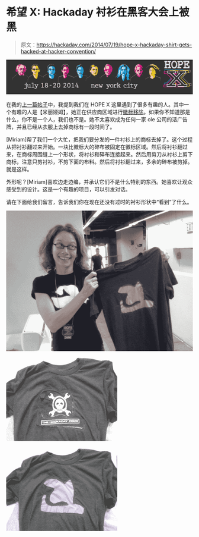 # 希望 X: Hackaday 衬衫在黑客大会上被黑

> 原文：<https://hackaday.com/2014/07/19/hope-x-hackaday-shirt-gets-hacked-at-hacker-convention/>

![hopex_web_topbar_b](img/2dcdf44627831e267164a48c419faed8.png)

在我的[上一篇帖子](http://hackaday.com/2014/07/18/hope-x-lock-picking-and-lock-sport/)中，我提到我们在 HOPE X 这里遇到了很多有趣的人。其中一个有趣的人是【米丽娅姆】，她正在供应商区域进行[徽标移除](http://logoremovalservice.com/)。如果你不知道那是什么，你不是一个人，我们也不是。她不太喜欢成为任何一家 ole 公司的活广告牌，并且已经从衣服上去掉商标有一段时间了。

[Miriam]帮了我们一个大忙，把我们要分发的一件衬衫上的商标去掉了。这个过程从把衬衫翻过来开始。一块比徽标大的碎布被固定在徽标区域。然后将衬衫翻过来，在商标周围缝上一个形状，将衬衫和碎布连接起来。然后用剪刀从衬衫上剪下商标，注意只剪衬衫，不剪下面的布料。然后将衬衫翻过来，多余的碎布被剪掉。就是这样。

外形呢？[Miriam]喜欢边走边编，并承认它们不是什么特别的东西。她喜欢让观众感受到的设计。这是一个有趣的项目，可以引发对话。

请在下面给我们留言，告诉我们你在现在还没有过时的衬衫形状中“看到”了什么。

![Logo Removal at HOPE X](img/bacbce9e84d37a04b20f74d6259454cb.png)

![Logo Removal at HOPE X](img/e2f191f6fbb6cde055bb2c9c3709bfad.png)

![Logo Removal at HOPE X](img/8446b9d866e8ed36782257bb46f95dfa.png)